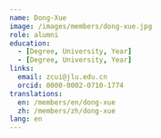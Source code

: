 ```yaml
---
name: Dong-Xue
image: /images/members/dong-xue.jpg
role: alumni
education:
  - [Degree, University, Year]
  - [Degree, University, Year]
links:
  email: zcui@jlu.edu.cn
  orcid: 0000-0002-0710-1774
translations:
  en: /members/en/dong-xue
  zh: /members/zh/dong-xue
lang: en
---
```

